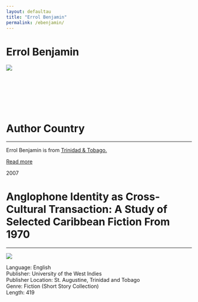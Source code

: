 ```yaml
---
layout: defaultau
title: "Errol Benjamin"
permalink: /ebenjamin/
---
```

<!-- partial:index.partial.html -->
<div class="content">
    <h1>Errol Benjamin</h1>
    <div class="quote">
        <div><img src="https://newsday.co.tt/wp-content/uploads/2021/08/14916914.jpg" class="logo"></div>
    </div>
    <div class="timeline">
        <div style="padding-bottom:100px;"></div>
        <div class="block">
            <div class="date right"><p class="right"></p></div>
            <div class="dot"></div>
            <div class="left first">
            <div class="author_country">
                <h1>Author Country</h1><hr>
          <div class="aclocation">  <p>Errol Benjamin is from <a href="{{ site.baseurl }}/3">Trinidad & Tobago.</a></p> </div>
              <div class="acreadmore">  <a href="" target="_blank">Read more</a> </div>
            </div>
            </div>
        </div>
        <div class="block">
            <div class="date left"><p class="left">2007</p></div>
            <div class="dot"></div>
            <div class="right">
                <h1>Anglophone Identity as Cross-Cultural Transaction: A Study of Selected Caribbean Fiction From 1970</h1><hr>
                <p><img src="https://uwispace.sta.uwi.edu/dspace/bitstream/handle/2139/358/ErrolBenjamin_AB.pdf.jpg?sequence=4&isAllowed=y"></p>
                <p>
                Language: English<br>
		Publisher: University of the West Indies<br>
		Publisher Location: St. Augustine, Trinidad and Tobago<br>
		Genre: Fiction (Short Story Collection)<br>
		Length: 419
                </p>
            </div>
        </div>
